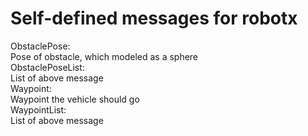 Self-defined messages for robotx
================================================
ObstaclePose:  
	Pose of obstacle, which modeled as a sphere  
ObstaclePoseList:  
	List of above message  
Waypoint:  
	Waypoint the vehicle should go  
WaypointList:  
	List of above message  

